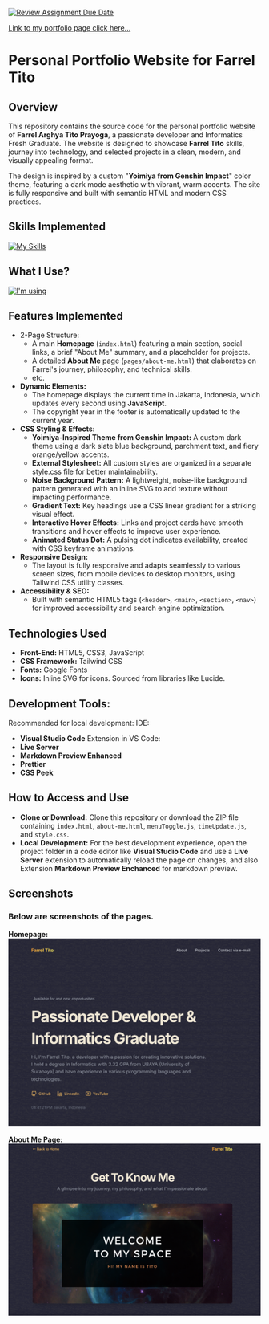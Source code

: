 [![Review Assignment Due Date](https://classroom.github.com/assets/deadline-readme-button-22041afd0340ce965d47ae6ef1cefeee28c7c493a6346c4f15d667ab976d596c.svg)](https://classroom.github.com/a/akoVEwkh)


[Link to my portfolio page click here...](http://farreltito.my.id)

# Personal Portfolio Website for Farrel Tito
## Overview
This repository contains the source code for the personal portfolio website of **Farrel Arghya Tito Prayoga**, a passionate developer and Informatics Fresh Graduate. The website is designed to showcase **Farrel Tito** skills, journey into technology, and selected projects in a clean, modern, and visually appealing format.

The design is inspired by a custom "**Yoimiya from Genshin Impact**" color theme, featuring a dark mode aesthetic with vibrant, warm accents. The site is fully responsive and built with semantic HTML and modern CSS practices.

## Skills Implemented
[![My Skills](https://skillicons.dev/icons?i=html,css,tailwind,js)](https://skillicons.dev)

## What I Use?
[![I'm using](https://skillicons.dev/icons?i=vscode,netlify,github,apple)](https://skillicons.dev)

## Features Implemented
- 2-Page Structure:
    - A main **Homepage** (`index.html`) featuring a main section, social links, a brief "About Me" summary, and a placeholder for projects.
    - A detailed **About Me** page (`pages/about-me.html`) that elaborates on Farrel's journey, philosophy, and technical skills.
    - etc.
- **Dynamic Elements:** 
    - The homepage displays the current time in Jakarta, Indonesia, which updates every second using **JavaScript**.
    - The copyright year in the footer is automatically updated to the current year.
- **CSS Styling & Effects:**
    - **Yoimiya-Inspired Theme from Genshin Impact:** A custom dark theme using a dark slate blue background, parchment text, and fiery orange/yellow accents.
    - **External Stylesheet:** All custom styles are organized in a separate style.css file for better maintainability.
    - **Noise Background Pattern:** A lightweight, noise-like background pattern generated with an inline SVG to add texture without impacting performance.
    - **Gradient Text:** Key headings use a CSS linear gradient for a striking visual effect.
    - **Interactive Hover Effects:** Links and project cards have smooth transitions and hover effects to improve user experience.
    - **Animated Status Dot:** A pulsing dot indicates availability, created with CSS keyframe animations.
- **Responsive Design:** 
    - The layout is fully responsive and adapts seamlessly to various screen sizes, from mobile devices to desktop monitors, using Tailwind CSS utility classes.
- **Accessibility & SEO:**
    - Built with semantic HTML5 tags (`<header>`, `<main>`, `<section>`, `<nav>`) for improved accessibility and search engine optimization.

## Technologies Used
- **Front-End:** HTML5, CSS3, JavaScript
- **CSS Framework:** Tailwind CSS
- **Fonts:** Google Fonts
- **Icons:** Inline SVG for icons. Sourced from libraries like Lucide.

## Development Tools:
Recommended for local development:
IDE:
- **Visual Studio Code**
Extension in VS Code:
- **Live Server**
- **Markdown Preview Enhanced**
- **Prettier**
- **CSS Peek**

## How to Access and Use
- **Clone or Download:** Clone this repository or download the ZIP file containing `index.html`, `about-me.html`, `menuToggle.js`, `timeUpdate.js`, and `style.css`.
- **Local Development:** For the best development experience, open the project folder in a code editor like **Visual Studio Code** and use a **Live Server** extension to automatically reload the page on changes, and also Extension **Markdown Preview Enchanced** for markdown preview.

## Screenshots
### Below are screenshots of the pages.
**Homepage:**
![Homepage Preview](images/screenshot-homepage.png)

**About Me Page:**
![About Me Preview](images/screenshot-aboutme.png)